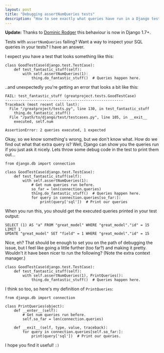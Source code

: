 ```yaml
---
layout: post
title: "Debugging assertNumQueries tests"
description: "How to see exactly what queries have run in a Django test"
---
```


<div class="alert alert-info">
    <strong>Update:</strong>
    Thanks to <a class='alert-link' href='https://twitter.com/dominicrodger/status/412713091877437440'>Dominic Rodger</a> this behaviour is now in Django 1.7+.
</div>

Tests with `assertNumQueries` failing? Want a way to inspect your SQL queries in your tests? I have an answer.

I expect you have a test that looks something like this:

    class GoodTestCase(django.test.TestCase):
        def test_fantastic_stuff(self):
            with self.assertNumQueries(1):
                thing.do_fantastic_stuff()  # Queries happen here.

..and unexpectedly you're getting an error that looks a bit like this:

    FAIL: test_fantastic_stuff (greatproject.tests.GoodTestCase)
    ------------------------------------------------------
    Traceback (most recent call last):
      File "/greatproject/tests.py", line 130, in test_fantastic_stuff
        thing.do_fantastic_stuff()
      File "/path/to/django/test/testcases.py", line 105, in __exit__
        executed, self.num

    AssertionError: 2 queries executed, 1 expected

Okay, so we know something's wrong, but we don't know what. How do we find out what that extra query is? Well, Django can show you the queries run if you just ask it nicely. Lets throw some debug code in the test to print them out...

    from django.db import connection

    class GoodTestCase(django.test.TestCase):
        def test_fantastic_stuff(self):
            with self.assertNumQueries(1):
                # Get num queries run before.
                so_far = len(connection.queries)
                thing.do_fantastic_stuff()  # Queries happen here.
                for query in connection.queries[so_far:]:
                    print(query['sql'])  # Print our queries

When you run this, you should get the executed queries printed in your test output:

    SELECT (1) AS "a" FROM "great_model" WHERE "great_model"."id" = 15  LIMIT 1
    UPDATE "great_model" SET "field" = 1 WHERE "great_model"."id" = 15

Nice, eh? That should be enough to set you on the path of debugging the issue, but I feel like going a little further (too far?) and making it pretty. Wouldn't it have been nicer to run the following? (Note the extra context manager.)

    class GoodTestCase(django.test.TestCase):
        def test_fantastic_stuff(self):
            with self.assertNumQueries(1), PrintQueries():
                thing.do_fantastic_stuff()  # Queries happen here.

I think so too, so here's my definition of `PrintQueries`:

    from django.db import connection

    class PrintQueries(object):
        def __enter__(self):
            # Get num queries run before.
            self.so_far = len(connection.queries)

        def __exit__(self, type, value, traceback):
            for query in connection.queries[self.so_far:]:
                print(query['sql'])  # Print our queries.

I hope you find it useful! `:)`
